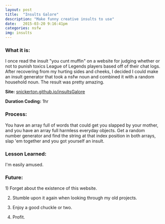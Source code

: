 ```yaml
---
layout: post
title:  "Insults Galore"
description: "Make funny creative insults to use"
date:   2015-03-20 9:16:41pm
categories: nsfw
img: insults
---
```

<h3><b>What it is:</b></h3> 
I once read the insult "you cunt muffin" on a website for judging whether or not to punish toxics League of Legends players based off of their chat logs. After recovering from my hurting sides and cheeks, I decided I could make an insult generator that took a nsfw noun and combined it with a random household noun. The result was pretty amazing.

<b>Site:</b> [snickerton.github.io/insultsGalore][site] 

<b>Duration Coding:</b> 1hr

<h3><b>Process:</b></h3> 
You have an array full of words that could get you slapped by your mother, and you have an array full harmless everyday objects. Get a random number generator and find the string at that index position in both arrays, slap 'em together and you got yourself an insult.

<h3><b>Lesson Learned:</b></h3>
I'm easily amused.

<h3><b>Future:</b></h3> 
1) Forget about the existence of this website. 

2) Stumble upon it again when looking through my old projects.

3) Enjoy a good chuckle or two.

4) Profit.


[site]:    http://snickerton.github.io/insultsGalore/


